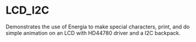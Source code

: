 # LCD_I2C
Demonstrates the use of Energia to make special characters, print, and do simple animation on an LCD with HD44780 driver and a I2C backpack.
